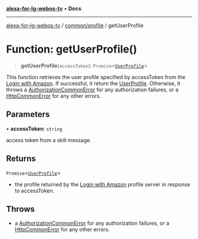 [**alexa-for-lg-webos-tv**](../../../README.md) • **Docs**

***

[alexa-for-lg-webos-tv](../../../modules.md) / [common/profile](../README.md) / getUserProfile

# Function: getUserProfile()

> **getUserProfile**(`accessToken`): `Promise`\<[`UserProfile`](../interfaces/UserProfile.md)\>

This function retrieves the user profile specified by accessToken from the
[Login with Amazon](https://developer.amazon.com/apps-and-games/login-with-amazon).
If successful, it return the [UserProfile](../interfaces/UserProfile.md). Otherwise, it throws a
[AuthorizationCommonError](../../error/classes/AuthorizationCommonError.md) for
any authorization failures, or a
[HttpCommonError](../../error/classes/HttpCommonError.md) for any other errors.

## Parameters

• **accessToken**: `string`

access token from a skill message.

## Returns

`Promise`\<[`UserProfile`](../interfaces/UserProfile.md)\>

- the profile returned by the
[Login with Amazon](https://developer.amazon.com/apps-and-games/login-with-amazon)
profile server in response to accessToken.

## Throws

- a
[AuthorizationCommonError](../../error/classes/AuthorizationCommonError.md) for
any authorization failures, or a
[HttpCommonError](../../error/classes/HttpCommonError.md) for any other errors.
